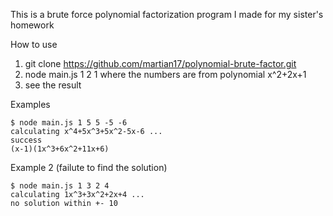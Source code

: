 This is a brute force polynomial factorization program I made for my sister's homework

How to use
1. git clone https://github.com/martian17/polynomial-brute-factor.git
2. node main.js 1 2 1 where the numbers are from polynomial x^2+2x+1
3. see the result

Examples

```cobol
$ node main.js 1 5 5 -5 -6
calculating x^4+5x^3+5x^2-5x-6 ...
success
(x-1)(1x^3+6x^2+11x+6)
```

Example 2 (failute to find the solution)
```cobol
$ node main.js 1 3 2 4
calculating 1x^3+3x^2+2x+4 ...
no solution within +- 10
```
